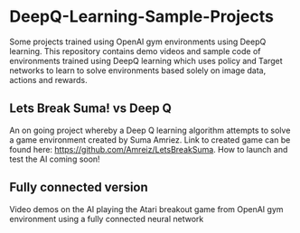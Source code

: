 # DeepQ-Learning-Sample-Projects
Some projects trained using OpenAI gym environments using DeepQ learning. This repository contains demo videos and sample code of environments trained using DeepQ learning which uses policy and Target networks to learn to solve environments based solely on image data, actions and rewards.

## Lets Break Suma! vs Deep Q
An on going project whereby a Deep Q learning algorithm attempts to solve a game environment created by Suma Amriez. Link to created game can be found here: https://github.com/Amreiz/LetsBreakSuma. How to launch and test the AI coming soon!

## Fully connected version
Video demos on the AI playing the Atari breakout game from OpenAI gym environment using a fully connected neural network


